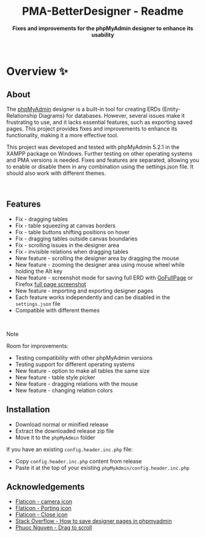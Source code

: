 <h1 align="center">PMA-BetterDesigner - Readme</h1>
<p align="center">
  <strong>
    Fixes and improvements for the phpMyAdmin designer to enhance its usability</a>
  </strong>
</p>
<!--
<div align="center">
  <a href="https://www.ur.edu.pl/pl/kolegia/kolegium-nauk-przyrodniczych">
    <img src="_for_readme/ur_banner.jpg?">
  </a>
</div>
-->
<br>

<!--

# Table of Contents
* [Overview :sparkles:](#overview-sparkles)
  * [About](#about)
  * [Features](#features)
  * [Installation](#installation)
* [Details :scroll:](#details-scroll)
  * [table_dragging_fix](#table_dragging_fix)
  * [table_squeeze_fix](#table_squeeze_fix)
  * [table_buttons_fix](#table_buttons_fix)
  * [boundaries_fix](#boundaries_fix)
  * [scrolling_fix](#scrolling_fix)
  * [smooth_relations](#smooth_relations)
  * [drag_scrolling](#drag_scrolling)
  * [screenshot_mode](#screenshot_mode)
  * [pages_porting](#pages_porting)

<br>
-->


# Overview :sparkles:

## About
The [phpMyAdmin](https://www.phpmyadmin.net) designer is a built-in tool for creating ERDs (Entity-Relationship Diagrams) for databases. However, several issues make it frustrating to use, and it lacks essential features, such as exporting saved pages. This project provides fixes and improvements to enhance its functionality, making it a more effective tool.

This project was developed and tested with phpMyAdmin 5.2.1 in the XAMPP package on Windows. Further testing on other operating systems and PMA versions is needed. Fixes and features are separated, allowing you to enable or disable them in any combination using the settings.json file. It should also work with different themes.

<br>

## Features
- Fix - dragging tables  
- Fix - table squeezing at canvas borders
- Fix - table buttons shifting positions on hover
- Fix - dragging tables outside canvas boundaries
- Fix - scrolling issues in the designer area
- Fix - invisible relations when dragging tables
- New feature - scrolling the designer area by dragging the mouse
- New feature - zooming the designer area using mouse wheel while holding the Alt key
- New feature - screenshot mode for saving full ERD with [GoFullPage](https://gofullpage.com) or Firefox [full page screenshot](https://support.mozilla.org/en-US/kb/take-screenshots-firefox) 
- New feature - importing and exporting designer pages
- Each feature works independently and can be disabled in the `settings.json` file
- Compatible with different themes

<br>

> [!NOTE]  
> Room for improvements:
> - Testing compatibility with other phpMyAdmin versions
> - Testing support for different operating systems
> - New feature - option to make all tables the same size
> - New feature - table style picker
> - New feature - dragging relations with the mouse
> - New feature - changing relation colors


## Installation
- Download normal or minified release
- Extract the downloaded release zip file
- Move it to the `phpMyAdmin` folder

If you have an existing `config.header.inc.php` file: 
- Copy `config.header.inc.php` content from release
- Paste it at the top of your existing `phpMyAdmin/config.header.inc.php`

## Acknowledgements
- [Flaticon - camera icon](https://www.flaticon.com/free-icon/dslr-camera_83574?term=camera&page=1&position=8&origin=tag&related_id=83574)
- [Flaticon - Porting icon](https://www.flaticon.com/free-icon/distribution_8882845?term=import+export&page=1&position=42&origin=search&related_id=8882845)
- [Flaticon - Close icon](https://www.flaticon.com/free-icon/close_2976286?term=close&page=1&position=2&origin=search&related_id=2976286)
- [Stack Overflow - How to save designer pages in phpmyadmin](https://stackoverflow.com/a/78842891/13277499)
- [Phuoc Nguyen - Drag to scroll](https://phuoc.ng/collection/html-dom/drag-to-scroll/)

<br> 

<!--

# Details :scroll:

## table_dragging_fix

### Problem 
- When the cursor moves outside the dragged table, it stops moving.  
- When the cursor is released outside the dragged table:  
    - It remains stuck in the dragging state until the mouse button is correctly released on the grabbed table.  
    - The table jumps to the cursor position when hovering over other canvas elements.  
    - Sometimes the table moves away from the cursor.  

### How to replicate   
Grab and drag the table quickly, release the mouse button, then try to catch the table or grab another one.  

### Fix 
Changed the event targets of dragging events. 


## table_squeeze_fix

### Problem  
Table headers are squeezed to match the length of the longest row when moved outside the right boundary of the canvas.  

### How to replicate  
Grab and drag a table with header text longer than the longest text in its rows to the right.  

### Fix 
Prevented header text from breaking into multiple lines.  


## table_buttons_fix
### Problem  
- The button for toggling columns changes size on hover.  
- Icons in the buttons shift position when the table is squeezed.  
- Buttons do not change the cursor to indicate they are clickable.  

### How to replicate   
- Hover over the table buttons located to the left of the header.  
- Cause table squeeze and hover over the buttons again.  

### Fix  
Set consistent paddings, align and pointer cursors for the table buttons. 


## boundaries_fix

### Problem    
- The table can be dragged outside the canvas in the top-left corner.  
- The table can be dragged to negative values while visually remaining in place.  

### How to replicate  
- Grab and keep dragging the table to the top-left corner. 
- On the left boundary, keep dragging the table further left and then try dragging it back.  

### Fix    
Adjusted the conditions for setting the lower bound of the table position.  


## scrolling_fix

### Problem  
The entire page scrolls, causing the following issues:  
- The name panel is hidden to the left if the page is scrolled to the right.  
- Dragging tables from outside the visible screen area causes the table to jump and makes it difficult to move further.  

### How to replicate   
Grab and drag a table to the bottom-right corner, then:  
- Scroll the page to the right and observe the name panel.  
- Scroll the page to the bottom-right corner and try dragging the table back.  

### Fix 
- Added styles to the designer to restrict scrolling to the canvas area.  
- Added styles to the console to allow dragging the bottom scrollbar.  
- Adjusted the canvas area size when collapsing or resizing the navigation panel.  
- Updateed the canvas area size when switching to fullscreen mode.  


## smooth_relations

### Problem  
When a table is dragged, the relations are not displayed or updated.  

### How to replicate
Grab and drag the table.  

### Fix  
Disableed hiding the canvas and added reload relations when dragging the table.  


## drag_scrolling

### Problem   
- Navigating the designer area using scrollbars or the middle mouse button is difficult.  
- The ability to drag tables creates an expectation that the entire area can be dragged to move.  

### How to replicate
Press and hold the left mouse button, then try to move the canvas area.  

### Fix  
- Implemented drag-scrolling events for canvas and window.
- Added events for fullscreen opeion and resizing navigation


## screenshot_mode

### Problem  
There are two ways to export the ERD:  
- Export an ugly SVG from the designer, which always uses direct relation connections and has the same appearance.  
- Take a screenshot, but this only captures the visible screen area and loses quality if zoomed out in the browser.  

### How to replicate 
Try to save the ERD image.  

### Fix 
Added button for displaying only canvas on fullscreen, allowing screenshots of arbitrarily large ERDs while preserving 
the same theme and relation styles as displayed.  

How to Take a Screenshot:
- Chrome / Edge: 
  1\. Install the [GoFullPage Chrome](https://chromewebstore.google.com/detail/gofullpage-full-page-scre/fdpohaocaechififmbbbbbknoalclacl)/[GoFullPage Edge](https://microsoftedge.microsoft.com/addons/detail/gofullpage-full-page-sc/hfaciehifhdcgoolaejkoncjciicbemc) extension.  
  2\. Open screenshot mode.  
  3\. Click the GoFullPage extension icon and save your ERD.  

- Firefox: 
  [Official Guide](https://support.mozilla.org/en-US/kb/take-screenshots-firefox)  
  1\. Open screenshot mode.  
  2\. Right-click on an empty part of the page to open the context menu.  
  3\. Select *Take Screenshot*.  
  4\. Click *Save full page*.  
  OR  
  1\. Open screenshot mode.  
  2\. Use the keyboard shortcut `Ctrl + Shift + S`.  
  3\. Click *Save full page*. 


## pages_porting

### Problem    
- You can't import or export designer pages, nor can you view or edit them elsewhere (not even in another browser).  
- Sometimes, even saved pages randomly disappear.  

### How to replicate  
Save a designer page and try to open it in another browser.  

### Fix 
Added button to open a window that allows exporting and importing designer pages.

-->
